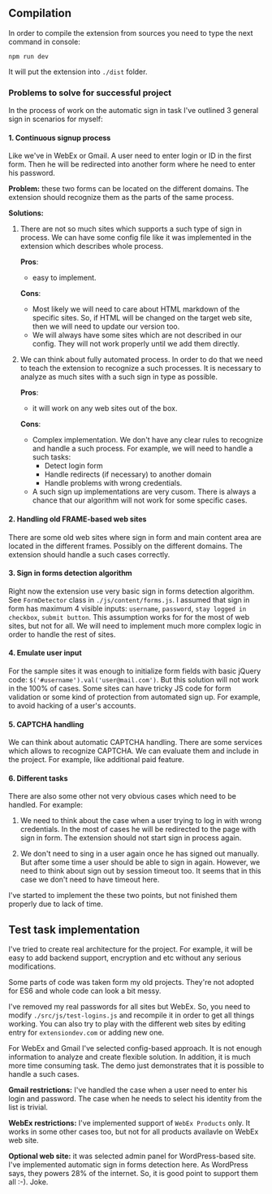 ## Compilation
In order to compile the extension from sources you need to type the next command in console:
```
npm run dev
```
It will put the extension into `./dist` folder.


### Problems to solve for successful project
In the process of work on the automatic sign in task I've outlined 3 general sign in scenarios for myself:

#### 1. Continuous signup process
Like we've in WebEx or Gmail. A user need to enter login or ID in the first form. 
Then he will be redirected into another form where he need to enter his password. 

**Problem:** these two forms can be located on the different domains. The extension 
should recognize them as the parts of the same process. 

**Solutions:**
1. There are not so much sites which supports a such type of sign in process. We can have some config file 
like it was implemented in the extension which describes whole process.

    **Pros**: 
    - easy to implement.

    **Cons**: 
    - Most likely we will need to care about HTML markdown of the specific sites. So, if HTML will be 
    changed on the target web site, then we will need to update our version too.
    - We will always have some sites which are not described in our config. They will not work properly until we add 
    them directly.
    
2. We can think about fully automated process. In order to do that we need to teach the extension to recognize a 
such processes. It is necessary to analyze as much sites with a such sign in type as possible. 

    **Pros**: 
    - it will work on any web sites out of the box.

    **Cons**: 
    - Complex implementation. We don't have any clear rules to recognize and handle a such process. For example, 
    we will need to handle a such tasks: 
        * Detect login form
        * Handle redirects (if necessary) to another domain
        * Handle problems with wrong credentials.
    - A such sign up implementations are very cusom. There is always a chance that our algorithm will not work for 
    some specific cases.

#### 2. Handling old FRAME-based web sites
There are some old web sites where sign in form and main content area are located in the different 
frames. Possibly on the different domains. The extension should handle a such cases correctly.
  
#### 3. Sign in forms detection algorithm
Right now the extension use very basic sign in forms detection algorithm. See `FormDetector` class 
in `./js/content/forms.js`. I assumed that sign in form has maximum 4 visible inputs: `username`, `password`, `stay logged in checkbox`, `submit button`.
This assumption works for for the most of web sites, but not for all. We will need to implement much more complex 
logic in order to handle the rest of sites. 

#### 4. Emulate user input
For the sample sites it was enough to initialize form fields with basic jQuery code: `$('#username').val('user@mail.com')`.
But this solution will not work in the 100% of cases. Some sites can have tricky JS code for form validation or some 
kind of protection from automated sign up. For example, to avoid hacking of a user's accounts.  

#### 5. CAPTCHA handling
We can think about automatic CAPTCHA handling. There are some services which allows to recognize CAPTCHA. We can evaluate
them and include in the project. For example, like additional paid feature.

#### 6. Different tasks
There are also some other not very obvious cases which need to be handled. For example:
1. We need to think about the case when a user trying to log in with wrong credentials. In the most of cases he will be redirected to the page with sign in 
form. The extension should not start sign in process again.

2. We don't need to sing in a user again once he has signed out manually. But after some time a user should be able to 
sign in again. However, we need to think about sign out by session timeout too. It seems that in this case we don't 
need to have timeout here.

I've started to implement the these two points, but not finished them properly due to lack of time.

## Test task implementation
I've tried to create real architecture for the project. For example, it will be easy to add backend support, 
encryption and etc without any serious modifications.

Some parts of code was taken form my old projects. They're not adopted for ES6 and whole code can look a bit messy. 

I've removed my real passwords for all sites but WebEx. So, you need to modify `./src/js/test-logins.js` and 
recompile it in order to get all things working. You can also try to play with the different web sites by editing entry 
for `extensiondev.com` or adding new one.   

For WebEx and Gmail I've selected config-based approach. It is not enough information to analyze and create flexible 
solution. In addition, it is much more time consuming task. The demo just demonstrates that it is possible to handle a 
such cases.

**Gmail restrictions:** I've handled the case when a user need to enter his login and password. The case when he needs 
to select his identity from the list is trivial.

**WebEx restrictions:** I've implemented support of `WebEx Products` only. It works in some other cases too, but not for 
all products availavle on WebEx web site.

**Optional web site:** it was selected admin panel for WordPress-based site. I've implemented automatic sign in forms 
detection here. As WordPress says, they powers 28% of the internet. So, it is good point to support them all :-). Joke. 

